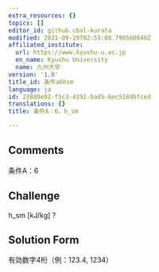 ```yaml
---
extra_resources: {}
topics: []
editor_id: github.cbal-kurata
modified: 2021-09-29T02:55:08.790508049Z
affiliated_institute:
  url: https://www.kyushu-u.ac.jp
  en_name: Kyushu University
  name: 九州大学
version: '1.0'
title_id: 条件a6hsm
language: ja
id: 23880e92-f5c3-4191-bad5-6ec5169bfced
translations: {}
title: 条件A：6，h_sm

---
```


## Comments
条件A：6

## Challenge
h_sm [kJ/kg] ?

## Solution Form
有効数字4桁（例：123.4,  1234）




